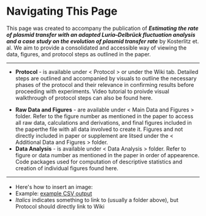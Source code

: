 # Navigating This Page 

This page was created to accompany the publication of **_Estimating the rate of plasmid transfer with an adapted Luria–Delbrück fluctuation analysis and a case study on the evolution of plasmid transfer rate_** by Kosterlitz et. al. We aim to provide a consolidated and accessible way of viewing the data, figures, and protocol steps as outlined in the paper. 
_________________________________________
- **Protocol**  - is available under < Protocol > or under the Wiki tab. Detailed steps are outlined and accompanied by visuals to outline the necessary phases of the protocol and their relevance in confirming results before proceeding with experiments. Video tutorial to proivde visual walkthrough of protocol steps can also be found here. 
* **Raw Data and Figures** - are available under < Main Data and Figures > folder. Refer to the figure number as mentioned in the paper to access all raw data, calculations and derivations, and final figures included in the paperthe file with all data involved to create it. Figures and not directly included in paper or supplement are litsed under the < Additional Data and Figures > folder. 
* **Data Analysis** - is available under < Data Analysis > folder. Refer to figure or data number as mentioned in the paper in order of appearence. Code packages used for computation of descriptive statistics and creation of individual figures found here.


_____________________________________________

* Here's how to insert an image: <img src="https://github.com/livkosterlitz/LDMprotocol/blob/main/Misc.%20Images/Screen%20Shot%202022-01-17%20at%2011.47.58%20PM.png" width="55" height="17"> 
* Example: [example CSV output]()  
* _Italics_
<this> indicates something to link to (usually a folder above), but Protocol should directly link to Wiki
